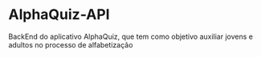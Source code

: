 # AlphaQuiz-API
BackEnd do aplicativo AlphaQuiz, que tem como objetivo auxiliar jovens e adultos no processo de alfabetização
